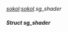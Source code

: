 _[sokol](../../modules/sokol/sokol-module.md):[sokol](../../modules/sokol/sokol-module.md).sg\_shader_
##### Struct sg\_shader
